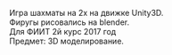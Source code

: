 Игра шахматы на 2х на движке Unity3D.<br>
Фиругы рисовались на blender.<br>
Для ФИИТ 2й курс 2017 год <br>
Предмет: 3D моделирование.<br>
